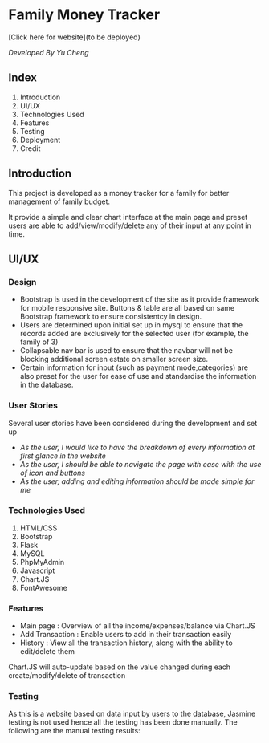 # Family Money Tracker

[Click here for website](to be deployed)

_Developed By Yu Cheng_

## Index
1. Introduction
2. UI/UX
3. Technologies Used
4. Features
5. Testing
6. Deployment
7. Credit

## Introduction
This project is developed as a money tracker for a family for better management of family budget.  

It provide a simple and clear chart interface at the main page and preset users are able to add/view/modify/delete any of their input at any point in time.

## UI/UX 
### Design
- Bootstrap is used in the development of the site as it provide framework for mobile responsive site. Buttons & table are all based on same Bootstrap framework to ensure consistentcy in design.
- Users are determined upon initial set up in mysql to ensure that the records added are exclusively for the selected user (for example, the family of 3)
- Collapsable nav bar is used to ensure that the navbar will not be blocking additional screen estate on smaller screen size.
- Certain information for input (such as payment mode,categories) are also preset for the user for ease of use and standardise the information in the database.

### User Stories
Several user stories have been considered during the development and set up
- _As the user, I would like to have the breakdown of every information at first glance in the website_
- _As the user, I should be able to navigate the page with ease with the use of icon and buttons_
- _As the user, adding and editing information should be made simple for me_


### Technologies Used
1. HTML/CSS
2. Bootstrap
3. Flask
4. MySQL
5. PhpMyAdmin
6. Javascript
7. Chart.JS
8. FontAwesome

### Features
- Main page : Overview of all the income/expenses/balance via Chart.JS
- Add Transaction : Enable users to add in their transaction easily
- History : View all the transaction history, along with the ability to edit/delete them

Chart.JS will auto-update based on the value changed during each create/modify/delete of transaction

### Testing
As this is a website based on data input by users to the database, Jasmine testing is not used hence all the testing has been done manually.
The following are the manual testing results: